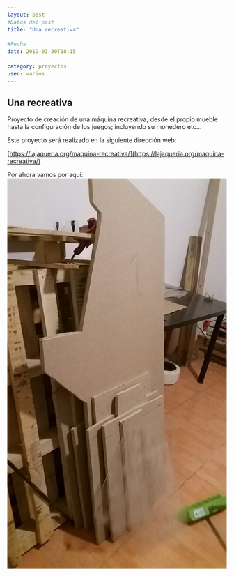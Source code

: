 ```yaml
---
layout: post
#Datos del post
title: "Una recreativa"

#Fecha
date: 2019-03-30T18:15

category: proyectos
user: varios
---
```


## Una recreativa

Proyecto de creación de una máquina recreativa; desde el propio mueble hasta la configuración de los juegos; incluyendo su monedero etc...

Este proyecto será realizado en la siguiente dirección web:

[https://lajaqueria.org/maquina-recreativa/](https://lajaqueria.org/maquina-recreativa/)

Por ahora vamos por aqui:<br>
<img src="/images/arcade01.jpg">
